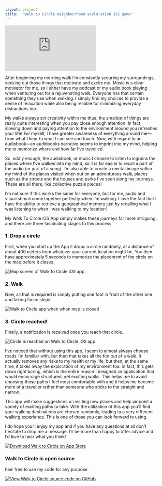 ```yaml
---
layout: project
title:  "Walk to Circle neighbourhood exploration iOS game"
---
```


<div class='embed-container'><iframe src='http://www.youtube.com/embed/rKACkn3s2uA?rel=0' frameborder='0' allowfullscreen></iframe></div>

After beginning my morning walk I’m constantly scouring my surroundings, seeking out those things that motivate and excite me.  Music is a clear motivator for me, so I either have my podcast or my audio book playing when venturing out for a rejuvenating walk.  Everyone has that certain something they use when walking. I simply find my choices to provide a sense of relaxation while also being reliable for minimizing everyday distractions too.

My walks always stir creativity within me thus; the smallest of things are really quite interesting when you pay close enough attention.  In fact, slowing down and paying attention to the environment around you refreshes your life!  For myself, I have greater awareness of everything around me—from what I hear to what I can see and touch.  Now, with regard to an audiobook—an audiobooks narrative seems to imprint into my mind, helping me to memorize where and how far I’ve travelled.

So, oddly enough, the audiobook, or music I choose to listen to ingrains the places where I’ve walked into my mind, so it is far easier to recall a part of the audio (or part of a song).  I’m also able to create a mental image within my mind of the places visited when out on an adventurous walk, places such as the streets and the houses and parks I’ve seen along my journeys.  These are all there, like collective puzzle pieces!

I’m not sure if this works the same for everyone, but for me, audio and visual stimuli come together perfectly when I’m walking.  I love the fact that I have the ability to retrieve a geographical memory just by recalling what I was listening to when I was walking to my location!

My Walk To Circle iOS App simply makes these journeys far more intriguing, and there are three fascinating stages to this process.

### 1. Drop a circle

First, when you start up the App it drops a circle randomly, at a distance of about 400 meters from whatever your current location might be. You then have approximately 5 seconds to memorize the placement of the circle on the map before it closes.

<img src='/image/projects/2015_15_walk_to_circle_for_ios/1_drop_circle_on_map.png' class='Screenshot--IphonePortrait2x' title='Map screen of Walk to Circle iOS app '>

### 2. Walk

Now, all that is required is simply putting one foot in front of the other one and taking those steps!

<img src='/image/projects/2015_15_walk_to_circle_for_ios/2_map_is_closed.png' class='Screenshot--IphonePortrait2x' title='Walk to Circle app when when map is closed'>

### 3. Circle reached!

Finally, a notification is received once you reach that circle.

<img src='/image/projects/2015_15_walk_to_circle_for_ios/3_circle_is_reached.png' class='Screenshot--IphonePortrait2x' title='Circle is reached on Walk to Circle iOS app'>

I’ve noticed that without using this app, I seem to almost always choose roads I’m familiar with, but then that takes all the fun out of a walk.  It actually removes any risks to my health or my life, but then, at the same time, it takes away the exploration of my environment too.  In fact, this gets down right boring, which is the entire reason I designed an application that would encourage structured, yet exciting walks.  This helps me to avoid choosing those paths I feel most comfortable with and it helps me become more of a traveller rather than someone who sticks to the straight and narrow.

This app will make suggestions on visiting new places and help pinpoint a variety of exciting paths to take. With the utilization of this app you’ll find your walking destinations are chosen randomly, leading to a very different walking experience. This is one of those you can look forward to using.

I do hope you’ll enjoy my app and if you have any questions at all don’t hesitate to drop me a message.  I’ll be more than happy to offer advice and I’d love to hear what you think!

<a href='https://itunes.apple.com/us/app/walk-to-circle/id955310614' title='Download Walk to Circle on App Store'><img src='/image/logos/appstore_badge.png' alt='Download Walk to Circle on App Store' class='AppStoreBadge'></a>

### Walk to Circle is open source

Feel free to use my code for any purpose.

<a href='https://github.com/evgenyneu/walk-to-circle-ios' title='View source on GitHub'><img src='/image/logos/octocat.jpg' alt='View Walk to Circle source code on GitHub' class='GitHubOctocatLogo'></a>

